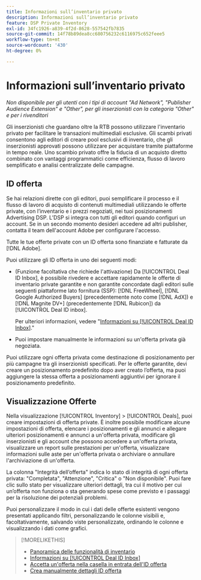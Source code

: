 ```yaml
---
title: Informazioni sull’inventario privato
description: Informazioni sull’inventario privato
feature: DSP Private Inventory
exl-id: 34fc1926-a839-4f2d-8628-557542fb7835
source-git-commit: 14f78b89dea8cc680756232c6116975c652feee5
workflow-type: tm+mt
source-wordcount: '430'
ht-degree: 0%

---
```


# Informazioni sull’inventario privato

*Non disponibile per gli utenti con i tipi di account &quot;Ad Network&quot;, &quot;Publisher Audience Extension&quot; e &quot;Other&quot;, per gli inserzionisti con la categoria &quot;Other&quot; e per i rivenditori*

Gli inserzionisti che guardano oltre la RTB possono utilizzare l&#39;inventario privato per facilitare le transazioni multimediali esclusive. Gli scambi privati consentono agli editori di creare pool esclusivi di inventario, che gli inserzionisti approvati possono utilizzare per acquistare tramite piattaforme in tempo reale. Uno scambio privato offre la fiducia di un acquisto diretto combinato con vantaggi programmatici come efficienza, flusso di lavoro semplificato e analisi centralizzate delle campagne.

## ID offerta

Se hai relazioni dirette con gli editori, puoi semplificare il processo e il flusso di lavoro di acquisto di contenuti multimediali utilizzando le offerte private, con l’inventario e i prezzi negoziati, nei tuoi posizionamenti Advertising DSP. L’DSP si integra con tutti gli editori quando configuri un account. Se in un secondo momento desideri accedere ad altri publisher, contatta il team dell&#39;account Adobe per configurare l&#39;accesso. <!-- + sentence from Ramey? (no longer here) about how we certify the publishers -->

Tutte le tue offerte private con un ID offerta sono finanziate e fatturate da [!DNL Adobe].

Puoi utilizzare gli ID offerta in uno dei seguenti modi:

* (Funzione facoltativa che richiede l&#39;attivazione) Da [!UICONTROL Deal ID Inbox], è possibile rivedere e accettare rapidamente le offerte di inventario private garantite e non garantite concordate dagli editori sulle seguenti piattaforme lato fornitura (SSP): [!DNL FreeWheel], [!DNL Google Authorized Buyers] (precedentemente noto come [!DNL AdX]) e [!DNL Magnite DV+] (precedentemente [!DNL Rubicon]) da [!UICONTROL Deal ID inbox].

  Per ulteriori informazioni, vedere &quot;[Informazioni su [!UICONTROL Deal ID Inbox]](deal-id-inbox-about.md).&quot;

* Puoi impostare manualmente le informazioni su un&#39;offerta privata già negoziata.

Puoi utilizzare ogni offerta privata come destinazione di posizionamento per più campagne tra gli inserzionisti specificati. Per le offerte garantite, devi creare un posizionamento predefinito dopo aver creato l’offerta, ma puoi aggiungere la stessa offerta a posizionamenti aggiuntivi per ignorare il posizionamento predefinito.

## Visualizzazione Offerte

Nella visualizzazione [!UICONTROL Inventory] > [!UICONTROL Deals], puoi creare impostazioni di offerta private. È inoltre possibile modificare alcune impostazioni di offerta, elencare i posizionamenti e gli annunci e allegare ulteriori posizionamenti e annunci a un&#39;offerta privata, modificare gli inserzionisti e gli account che possono accedere a un&#39;offerta privata, visualizzare un report sulle prestazioni per un&#39;offerta, visualizzare informazioni sulle aste per un&#39;offerta privata o archiviare o annullare l&#39;archiviazione di un&#39;offerta.<!-- ; or edit the attribute tags for a deal -->

La colonna &quot;Integrità dell’offerta&quot; indica lo stato di integrità di ogni offerta privata: &quot;Completata&quot;, &quot;Attenzione&quot;, &quot;Critica&quot; o &quot;Non disponibile&quot;. Puoi fare clic sullo stato per visualizzare ulteriori dettagli, tra cui il motivo per cui un’offerta non funziona o sta generando spese come previsto e i passaggi per la risoluzione dei potenziali problemi.

Puoi personalizzare il modo in cui i dati delle offerte esistenti vengono presentati applicando filtri, personalizzando le colonne visibili e, facoltativamente, salvando viste personalizzate, ordinando le colonne e visualizzando i dati come grafici.

>[!MORELIKETHIS]
>
>* [Panoramica delle funzionalità di inventario](/help/dsp/inventory/inventory-overview.md)
>* [Informazioni su [!UICONTROL Deal ID Inbox]](/help/dsp/inventory/deal-id-inbox-about.md)
>* [Accetta un&#39;offerta nella casella in entrata dell&#39;ID offerta](deal-id-inbox-accept.md)
>* [Crea manualmente dettagli ID offerta](deal-id-create.md)
